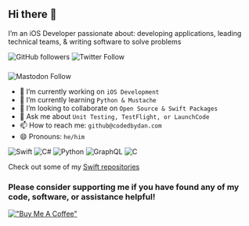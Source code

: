 ## Hi there 👋
I’m an iOS Developer passionate about: developing applications, leading technical teams, & writing software to solve problems

![GitHub followers](https://img.shields.io/github/followers/dan-hart?style=social)
![Twitter Follow](https://img.shields.io/twitter/follow/codedbydan?style=social)
###
![Mastodon Follow](https://img.shields.io/mastodon/follow/109305185464756402?domain=https%3A%2F%2Fmas.to&style=social)

- 🔭 I’m currently working on `iOS Development`
- 🌱 I’m currently learning `Python & Mustache`
- 👯 I’m looking to collaborate on `Open Source & Swift Packages`
- 💬 Ask me about `Unit Testing, TestFlight, or LaunchCode`
- 📫 How to reach me: `github@codedbydan.com`
- 😄 Pronouns: `he/him`

![Swift](https://img.shields.io/badge/swift-F54A2A?style=for-the-badge&logo=swift&logoColor=white)
![C#](https://img.shields.io/badge/c%23-%23239120.svg?style=for-the-badge&logo=c-sharp&logoColor=white)
![Python](https://img.shields.io/badge/python-3670A0?style=for-the-badge&logo=python&logoColor=ffdd54)
![GraphQL](https://img.shields.io/badge/-GraphQL-E10098?style=for-the-badge&logo=graphql&logoColor=white)
![C](https://img.shields.io/badge/c-%2300599C.svg?style=for-the-badge&logo=c&logoColor=white)

Check out some of my [Swift repositories](https://github.com/dan-hart?tab=repositories&q=&type=public&language=swift&sort=stargazers)

### Please consider supporting me if you have found any of my code, software, or assistance helpful!
[!["Buy Me A Coffee"](https://www.buymeacoffee.com/assets/img/custom_images/orange_img.png)](https://www.buymeacoffee.com/codedbydan)

